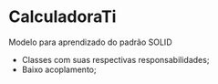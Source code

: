 # CalculadoraTi
 Modelo para aprendizado do padrão SOLID

 - Classes com suas respectivas responsabilidades;
 - Baixo acoplamento;

